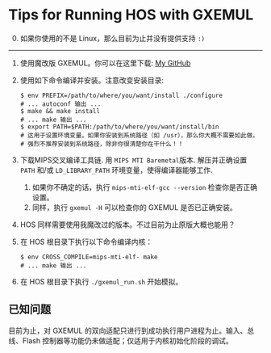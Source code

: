 # Tips for Running HOS with GXEMUL

0. 如果你使用的不是 Linux，那么目前为止并没有提供支持 `:)`

---

1. 使用魔改版 GXEMUL。你可以在这里下载: [My GitHub](https://github.com/klx3300/gxemul-hos)

2. 使用如下命令编译并安装。注意改变安装目录:

   ```shell
   $ env PREFIX=/path/to/where/you/want/install ./configure
   # ... autoconf 输出 ...
   $ make && make install
   # ... make 输出 ...
   $ export PATH=$PATH:/path/to/where/you/want/install/bin
   # 这用于设置环境变量。如果你安装到系统路径（如 /usr），那么你大概不需要如此做。
   # 强烈不推荐安装到系统路径，除非你很清楚你在干什么！！
   ```

3. 下载MIPS交叉编译工具链. 用 `MIPS MTI Baremetal`版本. 解压并正确设置 `PATH` 和/或 `LD_LIBRARY_PATH` 环境变量，使得编译器能够工作.

   1. 如果你不确定的话，执行 `mips-mti-elf-gcc --version` 检查你是否正确设置。
   2. 同样，执行 `gxemul -H` 可以检查你的 GXEMUL 是否已正确安装。

4. HOS 同样需要使用我魔改过的版本。不过目前为止原版大概也能用？

5. 在 HOS 根目录下执行以下命令编译内核：

   ```shell
   $ env CROSS_COMPILE=mips-mti-elf- make
   # ... make 输出 ...
   ```

6. 在 HOS 根目录下执行 `./gxemul_run.sh` 开始模拟。

## 已知问题

目前为止，对 GXEMUL 的双向适配只进行到成功执行用户进程为止。输入、总线、Flash 控制器等功能仍未做适配；仅适用于内核初始化阶段的调试。